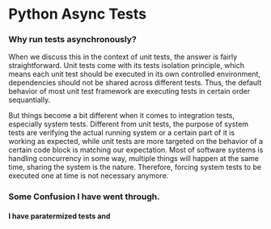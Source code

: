 # Python Async Tests

### Why run tests asynchronously?
When we discuss this in the context of unit tests, the answer is fairly straightforward. Unit tests come with its tests isolation principle, which means each unit test should be executed in its own controlled environment, dependencies should not be shared across different tests. Thus, the default behavior of most unit test framework are executing tests in certain order sequantially.

But things become a bit different when it comes to integration tests, especially system tests. Different from unit tests, the purpose of system tests are verifying the actual running system or a certain part of it is working as expected, while unit tests are more targeted on the behavior of a certain code block is matching our expectation. Most of software systems is handling concurrency in some way, multiple things will happen at the same time, sharing the system is the nature. Therefore, forcing system tests to be executed one at time is not necessary anymore.

### Some Confusion I have went through.
#### I have paratermized tests and 

